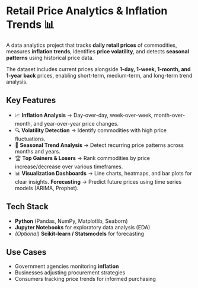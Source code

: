 # **Retail Price Analytics & Inflation Trends** 📊

A data analytics project that tracks **daily retail prices** of commodities, measures **inflation trends**, identifies **price volatility**, and detects **seasonal patterns** using historical price data.

The dataset includes current prices alongside **1-day, 1-week, 1-month, and 1-year back** prices, enabling short-term, medium-term, and long-term trend analysis.

## **Key Features**

* 📈 **Inflation Analysis** → Day-over-day, week-over-week, month-over-month, and year-over-year price changes.
* 🔍 **Volatility Detection** → Identify commodities with high price fluctuations.
* 📅 **Seasonal Trend Analysis** → Detect recurring price patterns across months and years.
* 🏆 **Top Gainers & Losers** → Rank commodities by price increase/decrease over various timeframes.
* 📊 **Visualization Dashboards** → Line charts, heatmaps, and bar plots for clear insights.
**Forecasting** → Predict future prices using time series models (ARIMA, Prophet).

## **Tech Stack**

* **Python** (Pandas, NumPy, Matplotlib, Seaborn)
* **Jupyter Notebooks** for exploratory data analysis (EDA)
* *(Optional)* **Scikit-learn / Statsmodels** for forecasting

## **Use Cases**

* Government agencies monitoring **inflation**
* Businesses adjusting procurement strategies
* Consumers tracking price trends for informed purchasing


